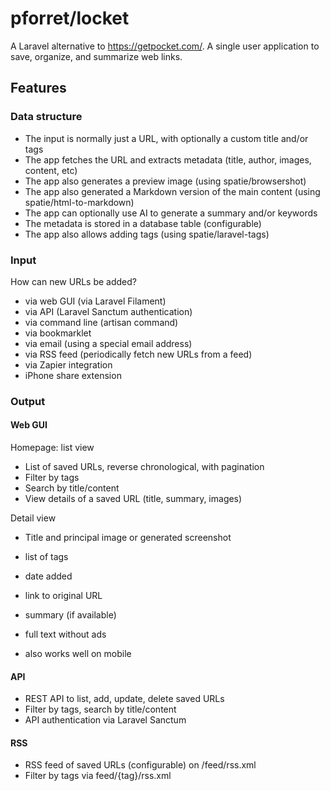 # pforret/locket

A Laravel alternative to https://getpocket.com/. A single user application to save, organize, and summarize web links.

## Features

### Data structure

* The input is normally just a URL, with optionally a custom title and/or tags
* The app fetches the URL and extracts metadata (title, author, images, content, etc)
* The app also generates a preview image (using spatie/browsershot)
* The app also generated a Markdown version of the main content (using spatie/html-to-markdown)
* The app can optionally use AI to generate a summary and/or keywords
* The metadata is stored in a database table (configurable)
* The app also allows adding tags (using spatie/laravel-tags) 

### Input

How can new URLs be added?

* via web GUI (via Laravel Filament)
* via API (Laravel Sanctum authentication)
* via command line (artisan command)
* via bookmarklet
* via email (using a special email address)
* via RSS feed (periodically fetch new URLs from a feed)
* via Zapier integration
* iPhone share extension


### Output

#### Web GUI

Homepage: list view

* List of saved URLs, reverse chronological, with pagination
* Filter by tags
* Search by title/content
* View details of a saved URL (title, summary, images)

Detail view

* Title and principal image or generated screenshot
* list of tags
* date added
* link to original URL
* summary (if available)
* full text without ads

* also works well on mobile

#### API

* REST API to list, add, update, delete saved URLs
* Filter by tags, search by title/content
* API authentication via Laravel Sanctum

#### RSS

* RSS feed of saved URLs (configurable) on /feed/rss.xml
* Filter by tags via feed/{tag}/rss.xml

